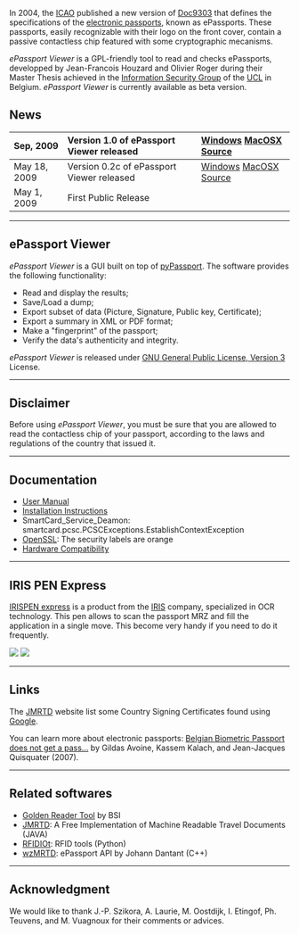 In 2004, the [ICAO](http://en.wikipedia.org/wiki/International_Civil_Aviation_Organization) published a new version of [Doc9303](http://www2.icao.int/en/MRTD/Pages/Doc9393.aspx) that defines the specifications of the [electronic passports](http://en.wikipedia.org/wiki/Biometric_passport), known as ePassports. These passports, easily recognizable with their logo on the front cover, contain a passive contactless chip featured with some cryptographic mecanisms.

_ePassport_ _Viewer_ is a GPL-friendly tool to read and checks ePassports, developped by Jean-Francois Houzard and Olivier Roger during their Master Thesis achieved in the [Information Security Group](http://www.uclouvain.be/sites/security/) of the [UCL](http://www.uclouvain.be) in Belgium.
_ePassport_ _Viewer_ is currently available as beta version.

## News ##
|Sep, 2009|Version 1.0 of ePassport Viewer released|[Windows](http://epassportviewer.googlecode.com/files/epassportviewer-1.0.win32.zip) [MacOSX](http://epassportviewer.googlecode.com/files/epassportviewer-1.0.osx.dmg) [Source](http://epassportviewer.googlecode.com/files/epassportviewer-1.0.zip)|
|:--------|:---------------------------------------|:---------------------------------------------------------------------------------------------------------------------------------------------------------------------------------------------------------------------------------------------------|
|May 18, 2009|Version 0.2c of ePassport Viewer released|[Windows](http://epassportviewer.googlecode.com/files/epassportviewer-0.2c.win32.zip) [MacOSX](http://epassportviewer.googlecode.com/files/epassportviewer-0.2c.osx.dmg) [Source](http://epassportviewer.googlecode.com/files/epassportviewer-0.2c.zip)|
|May 1, 2009|First Public Release                    |


---

## ePassport Viewer ##

_ePassport_ _Viewer_ is a GUI built on top of [pyPassport](http://code.google.com/p/pypassport/). The software provides the following functionality:

  * Read and display the results;
  * Save/Load a dump;
  * Export subset of data (Picture, Signature, Public key, Certificate);
  * Export a summary in XML or PDF format;
  * Make a "fingerprint" of the passport;
  * Verify the data's authenticity and integrity.

_ePassport_ _Viewer_ is released under [GNU General Public License, Version 3](http://www.gnu.org/licenses/gpl-3.0.txt) License.


---

## Disclaimer ##

Before using _ePassport_ _Viewer_, you must be sure that you are allowed to read the contactless chip of your passport, according to the laws and regulations of the country that issued it.


---

## Documentation ##

  * [User Manual](http://epassportviewer.googlecode.com/files/epassportviewer-0.2c.manual.pdf)
  * [Installation Instructions](http://code.google.com/p/epassportviewer/wiki/Installation_Instructions)
  * SmartCard\_Service\_Deamon: smartcard.pcsc.PCSCExceptions.EstablishContextException
  * [OpenSSL](http://code.google.com/p/epassportviewer/wiki/OpenSSL): The security labels are orange
  * [Hardware Compatibility](http://code.google.com/p/pypassport/wiki/Hardware_Compatibility)


---

## IRIS PEN Express ##
[IRISPEN express](http://www.irislink.com/c2-1052-189/IRISPen-scanner---Ideal-pen-scanner-for-printed-text-retyping-.aspx) is a product from the [IRIS](http://www.irislink.com/) company, specialized in OCR technology. This pen allows to scan the passport MRZ and fill the application in a single move. This become very handy if you need to do it frequently.

[![](http://www.irislink.com/Documents/Images/200510281646/iris_logo_150x87_fr%5B1%5D.gif)](http://www.irislink.com/) [![](http://www.irislink.com/Documents/Image/products/irispen/resize_new.jpg)](http://www.irislink.com/c2-1052-189/IRISPen-scanner---Ideal-pen-scanner-for-printed-text-retyping-.aspx)


---

## Links ##
The [JMRTD](http://jmrtd.org/csca.shtml) website list some Country Signing Certificates found using [Google](http://www.google.com).

You can learn more about electronic passports: [Belgian Biometric Passport does not get a pass...](http://www.dice.ucl.ac.be/crypto/passport/index.html) by Gildas Avoine, Kassem Kalach, and Jean-Jacques Quisquater (2007).


---

## Related softwares ##

  * [Golden Reader Tool](http://www.bsi.de/literat/faltbl/F25GRT.htm) by BSI
  * [JMRTD](http://www.jmrtd.org/): A Free Implementation of Machine Readable Travel Documents (JAVA)
  * [RFIDIOt](http://www.rfidiot.org/): RFID tools (Python)
  * [wzMRTD](http://www.waazaa.org/wzpass/index.php?lang=en): ePassport API by Johann Dantant (C++)


---

## Acknowledgment ##

We would like to thank J.-P. Szikora, A. Laurie, M. Oostdijk, I. Etingof, Ph. Teuvens, and M. Vuagnoux for their comments or advices.